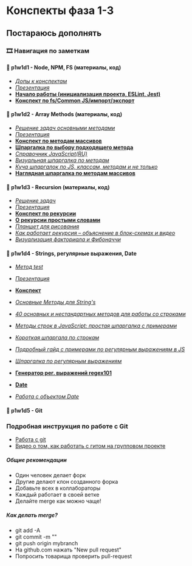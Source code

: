 # Конспекты фаза 1-3

## Постараюсь дополнять

### 🎞 Навигация по заметкам
#### 📌 p1w1d1 - Node, NPM, FS (материалы, код)
- [*Допы к конспектам*](фаза1/w1d1%20-%20Node,%20NPM,%20FS/)
- [*Презентация*](https://docs.google.com/presentation/d/1jV0Bt_7btaXPl_Jeg4MiFQielcRdows9/edit#slide=id.p1)
- [**Начало работы (инициализация проекта, ESLint, Jest)**](фаза1/w1d1%20-%20Node,%20NPM,%20FS/основные%20команды.md)
- [**Конспект по fs/Common JS/импорт/экспорт**](фаза1/w1d1%20-%20Node,%20NPM,%20FS/конспект.md)

#### 📌 p1w1d2 - Array Methods (материалы, код)
- [*Решение задач основными методами*](фаза1/w1d2%20-%20Array%20Methods/)
- [*Презентация*](https://docs.google.com/presentation/d/13Fy8XU-in5ZU9XSOhZMhYbG5N9Fnm6qu/edit#slide=id.g255419c24b5_0_104)
- [**Конспект по методам массивов**](фаза1/w1d2%20-%20Array%20Methods/конспект.md)
- [**Шпаргалка по выбору подходящего метода**](https://github.com/Elbrus-Bootcamp/phase-1/blob/main/resources/js-array-methods.pdf)
- [*Справочник JavaScript(RU)*](https://code.mu/ru/javascript/manual/)
- [*Визуальная шпаргалка по методам*](https://only-to-top.ru/blog/coding/2020-12-30-js-array-cheatsheet.html)
- [*Куча шпаргалок по JS, классам, методам и не только*](https://github.com/virdginiya1903/Frontend-Information?tab=readme-ov-file#JavaScript)
- [**Наглядная шпаргалка по методам массивов**](https://qlid.ru/articles/31808/)

#### 📌 p1w1d3 - Recursion (материалы, код)
- [*Решение задач*](фаза1/w1d3%20-%20Recursion/)
- [*Презентация*](https://docs.google.com/presentation/d/1Nu5rYRNTuwm-Zl3bycvX4RfkiMRP1Pnq/edit#slide=id.g25378244598_0_104)
- [**Конспект по рекурсии**](фаза1/w1d3%20-%20Recursion/конспект.md)
- [**О рекурсии простыми словами**](https://doka.guide/js/recursion/)
- [*Планшет для рисования*](https://excalidraw.com/)
- [*Как работает рекурсия – объяснение в блок-схемах и видео*](https://excalidraw.com/)
- [*Визуализация факториала и Фибоначчи*](https://excalidraw.com/)

#### 📌 p1w1d4 - Strings, регулярные выражения, Date
- [*Метод test*](фаза1/w1d4%20-%20Strings,%20RegExp/)
- [*Презентация*](https://docs.google.com/presentation/d/1_3TJtQlJjnpqEONqwgZiVAdEwe84XYM2/edit#slide=id.g25373cd457b_0_104)
- [**Конспект**](фаза1/w1d4%20-%20Strings,%20RegExp/конспект.md)
- [*Основные Методы для String's*](https://dzen.ru/a/XZIGLh6OPwCthM6u)
- [*40 основных и нестандартных методов для работы со строками*](https://proglib.io/p/40-osnovnyh-i-nestandartnyh-metodov-dlya-raboty-so-strokami-v-javascript-2022-05-19)
- [*Методы строк в JavaScript: простая шпаргалка с примерами*](https://tproger.ru/articles/metody-strok-v-javascript-shpargalka-dlja-nachinajushhih)
- [*Короткая шпаргала по строкам*](https://www.internet-technologies.ru/articles/kak-indeksirovat-razbivat-i-manipulirovat-strokami-v-javascript.html)

- [*Подробный гайд с примерами по регулярным выражениям в JS*](https://tproger.ru/articles/regulyarnye-vyrazheniya-v-javascript-eto-ne-tak-strawno-kak-vy-dumaete)
- [*Шпаргалка по регулярным выражениям*](https://proglib.io/p/shpargalka-po-regulyarnym-vyrazheniyam-v-javascript-2022-07-17)
- [**Генератор рег. выражений regex101**](https://regex101.com/)

- [**Date**](https://doka.guide/js/date/)
- [*Работа с объектом Date*](https://www.internet-technologies.ru/articles/rabota-s-obektom-date-v-javascript.html)

#### 📌 p1w1d5 - Git
### Подробная инструкция по работе с Git
- [Работа с git](https://github.com/Elbrus-Bootcamp/git-steps/blob/master/README.md)
- [Видео о том, как работать с гитом на групповом проекте](https://youtu.be/t0-73o0rVN4)
##### Общие рекомендации
- Один человек делает форк
- Другие делают клон созданного форка
- Добавьте всех в коллабораторы
- Каждый работает в своей ветке
- Делайте merge как можно чаще!
##### Как делать merge?
- git add -A
- git commit -m ""
- git push origin mybranch
- На github.com нажать "New pull request"
- Попросить товарища проверить pull-request
